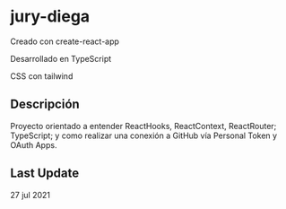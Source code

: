 # jury-diega

Creado con create-react-app

Desarrollado en TypeScript

CSS con tailwind

## Descripción
  Proyecto orientado a entender ReactHooks, ReactContext, ReactRouter; TypeScript; y como realizar una conexión a GitHub vía Personal Token y OAuth Apps.
 
## Last Update
  27 jul 2021

